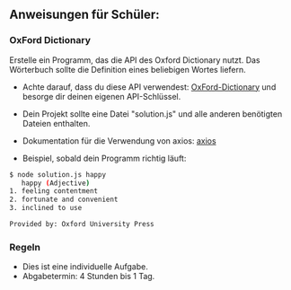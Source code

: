 ## Anweisungen für Schüler:

### OxFord Dictionary

Erstelle ein Programm, das die API des Oxford Dictionary nutzt. Das Wörterbuch sollte die Definition eines beliebigen Wortes liefern.

- Achte darauf, dass du diese API verwendest: [OxFord-Dictionary](https://developer.oxforddictionaries.com) und besorge dir deinen eigenen API-Schlüssel.

- Dein Projekt sollte eine Datei "solution.js" und alle anderen benötigten Dateien enthalten.

- Dokumentation für die Verwendung von axios: [axios](https://github.com/axios/axios)

- Beispiel, sobald dein Programm richtig läuft:


 ```bash
$ node solution.js happy
    happy (Adjective)
1. feeling contentment
2. fortunate and convenient
3. inclined to use

Provided by: Oxford University Press
```



### Regeln

- Dies ist eine individuelle Aufgabe.
- Abgabetermin: 4 Stunden bis 1 Tag.

